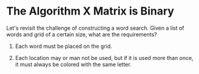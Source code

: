 # The Algorithm X Matrix is Binary

Let's revisit the challenge of constructing a word search. Given a list of words and grid of a certain size, what are the requirements?

1. Each word must be placed on the grid.

2. Each location may or man not be used, but if it is used more than once, it must always be colored with the same letter.

